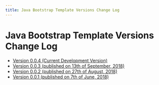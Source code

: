 ```yaml
---
title: Java Bootstrap Template Versions Change Log
---
```

# Java Bootstrap Template Versions Change Log

*   [Version 0.0.4 (Current Development Version)](/pages/java-bootstrap-template-version-0-0-4)
*   [Version 0.0.3 (published on 13th of September, 2018)](/pages/java-bootstrap-template-version-0-0-3)
*   [Version 0.0.2 (published on 27th of August, 2018)](/pages/java-bootstrap-template-version-0-0-2)
*   [Version 0.0.1 (published on 7th of June, 2018)](/pages/java-bootstrap-template-version-0-0-1)